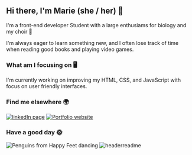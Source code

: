 
## Hi there, I'm Marie (she / her) 👋


I'm a front-end developer Student with a large enthusiams for biology and my choir 🌱


I'm always eager to learn something new, and I often lose track of time when reading good books and playing video games.


### What am I focusing on 🖥️
I'm currently working on improving my HTML, CSS, and JavaScript with focus on user friendly interfaces.


### Find me elsewhere 🌍
[![linkedIn page](https://img.shields.io/badge/LinkedIn-0077B5?style=for-the-badge&logo=linkedin&logoColor=white)](https://www.linkedin.com/in/marie-sæter-954821207/ "Redirect to LinkedIn page")
[![Portfolio website](https://img.shields.io/badge/website-000000?style=for-the-badge&logo=About.me&logoColor=white)](https://feulur.com "Redirect to Portfolio website")

### Have a good day 🌞
![Penguins from Happy Feet dancing](https://giphy.com/gifs/penguin-dancing-zHokhPIy6lwas)
![headerreadme](https://user-images.githubusercontent.com/96269610/208267716-57725c84-d1c7-4ac3-bdd7-30cf41da0469.png)
